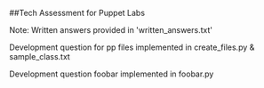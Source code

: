 ##Tech Assessment for Puppet Labs

Note: Written answers provided in 'written_answers.txt'

Development question for pp files implemented in create_files.py & sample_class.txt

Development question foobar implemented in foobar.py

